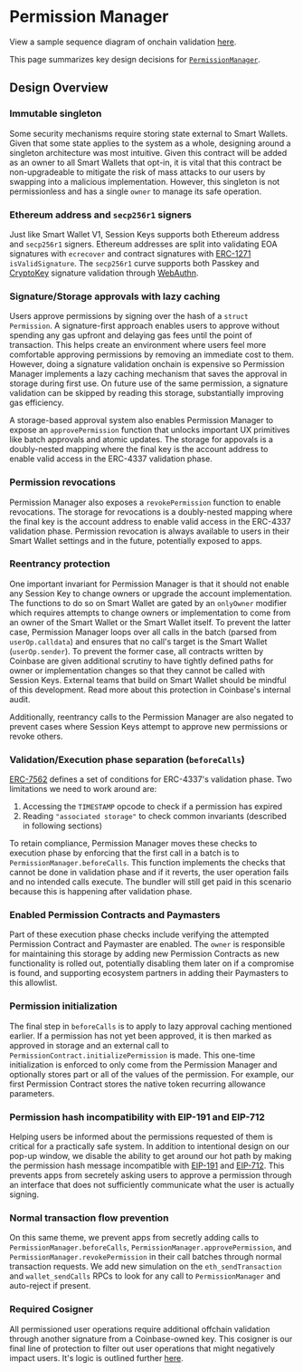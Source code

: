 # Permission Manager

View a sample sequence diagram of onchain validation [here](./diagrams/onchain/permissionedCalls.md).

This page summarizes key design decisions for [`PermissionManager`](../src/PermissionManager.sol).

## Design Overview

### Immutable singleton

Some security mechanisms require storing state external to Smart Wallets. Given that some state applies to the system as a whole, designing around a singleton architecture was most intuitive. Given this contract will be added as an owner to all Smart Wallets that opt-in, it is vital that this contract be non-upgradeable to mitigate the risk of mass attacks to our users by swapping into a malicious implementation. However, this singleton is not permissionless and has a single `owner` to manage its safe operation.

### Ethereum address and `secp256r1` signers

Just like Smart Wallet V1, Session Keys supports both Ethereum address and `secp256r1` signers. Ethereum addresses are split into validating EOA signatures with `ecrecover` and contract signatures with [ERC-1271](https://eips.ethereum.org/EIPS/eip-1271) `isValidSignature`. The `secp256r1` curve supports both Passkey and [CryptoKey](./CryptoKey.md) signature validation through [WebAuthn](https://github.com/base-org/webauthn-sol/blob/main/src/WebAuthn.sol).

### Signature/Storage approvals with lazy caching

Users approve permissions by signing over the hash of a `struct Permission`. A signature-first approach enables users to approve without spending any gas upfront and delaying gas fees until the point of transaction. This helps create an environment where users feel more comfortable approving permissions by removing an immediate cost to them. However, doing a signature validation onchain is expensive so Permission Manager implements a lazy caching mechanism that saves the approval in storage during first use. On future use of the same permission, a signature validation can be skipped by reading this storage, substantially improving gas efficiency.

A storage-based approval system also enables Permission Manager to expose an `approvePermission` function that unlocks important UX primitives like batch approvals and atomic updates. The storage for appovals is a doubly-nested mapping where the final key is the account address to enable valid access in the ERC-4337 validation phase.

### Permission revocations

Permission Manager also exposes a `revokePermission` function to enable revocations. The storage for revocations is a doubly-nested mapping where the final key is the account address to enable valid access in the ERC-4337 validation phase. Permission revocation is always available to users in their Smart Wallet settings and in the future, potentially exposed to apps.

### Reentrancy protection

One important invariant for Permission Manager is that it should not enable any Session Key to change owners or upgrade the account implementation. The functions to do so on Smart Wallet are gated by an `onlyOwner` modifier which requires attempts to change owners or implementation to come from an owner of the Smart Wallet or the Smart Wallet itself. To prevent the latter case, Permission Manager loops over all calls in the batch (parsed from `userOp.calldata`) and ensures that no call's target is the Smart Wallet (`userOp.sender`). To prevent the former case, all contracts written by Coinbase are given additional scrutiny to have tightly defined paths for owner or implementation changes so that they cannot be called with Session Keys. External teams that build on Smart Wallet should be mindful of this development. Read more about this protection in Coinbase's internal audit.

Additionally, reentrancy calls to the Permission Manager are also negated to prevent cases where Session Keys attempt to approve new permissions or revoke others.

### Validation/Execution phase separation (`beforeCalls`)

[ERC-7562](https://eips.ethereum.org/EIPS/eip-7562) defines a set of conditions for ERC-4337's validation phase. Two limitations we need to work around are:

1. Accessing the `TIMESTAMP` opcode to check if a permission has expired
2. Reading `"associated storage"` to check common invariants (described in following sections)

To retain compliance, Permission Manager moves these checks to execution phase by enforcing that the first call in a batch is to `PermissionManager.beforeCalls`. This function implements the checks that cannot be done in validation phase and if it reverts, the user operation fails and no intended calls execute. The bundler will still get paid in this scenario because this is happening after validation phase.

### Enabled Permission Contracts and Paymasters

Part of these execution phase checks include verifying the attempted Permission Contract and Paymaster are enabled. The `owner` is responsible for maintaining this storage by adding new Permission Contracts as new functionality is rolled out, potentially disabling them later on if a compromise is found, and supporting ecosystem partners in adding their Paymasters to this allowlist.

### Permission initialization

The final step in `beforeCalls` is to apply to lazy approval caching mentioned earlier. If a permission has not yet been approved, it is then marked as approved in storage and an external call to `PermissionContract.initializePermission` is made. This one-time initialization is enforced to only come from the Permission Manager and optionally stores part or all of the values of the permission. For example, our first Permission Contract stores the native token recurring allowance parameters.

### Permission hash incompatibility with EIP-191 and EIP-712

Helping users be informed about the permissions requested of them is critical for a practically safe system. In addition to intentional design on our pop-up window, we disable the ability to get around our hot path by making the permission hash message incompatible with [EIP-191](https://eips.ethereum.org/EIPS/eip-191) and [EIP-712](https://eips.ethereum.org/EIPS/eip-712). This prevents apps from secretely asking users to approve a permission through an interface that does not sufficiently communicate what the user is actually signing.

### Normal transaction flow prevention

On this same theme, we prevent apps from secretly adding calls to `PermissionManager.beforeCalls`, `PermissionManager.approvePermission`, and `PermissionManager.revokePermission` in their call batches through normal transaction requests. We add new simulation on the `eth_sendTransaction` and `wallet_sendCalls` RPCs to look for any call to `PermissionManager` and auto-reject if present.

### Required Cosigner

All permissioned user operations require additional offchain validation through another signature from a Coinbase-owned key. This cosigner is our final line of protection to filter out user operations that might negatively impact users. It's logic is outlined further [here](./Cosigner.md).
